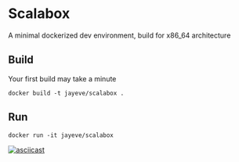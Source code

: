 # Scalabox

A minimal dockerized dev environment, build for x86_64 architecture

## Build

Your first build may take a minute

```
docker build -t jayeve/scalabox .
```

## Run

```
docker run -it jayeve/scalabox
```

[![asciicast](https://asciinema.org/a/14.png)](https://asciinema.org/a/bjCL5nEBh1t4fqpoYG3Qz2csz)
